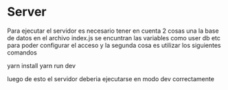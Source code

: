 # Server

Para ejecutar el servidor es necesario tener en cuenta 2 cosas una la base de datos en el archivo index.js se encuntran las variables como user db etc para poder configurar el acceso
y la segunda cosa es utilizar los siguientes comandos

yarn install
yarn run dev

luego de esto el servidor deberia ejecutarse en modo dev correctamente

